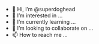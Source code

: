 - 👋 Hi, I’m @superdoghead
- 👀 I’m interested in ...
- 🌱 I’m currently learning ...
- 💞️ I’m looking to collaborate on ...
- 📫 How to reach me ...

<!---
superdoghead/superdoghead is a ✨ special ✨ repository because its `README.md` (this file) appears on your GitHub profile.
You can click the Preview link to take a look at your changes.
--->
